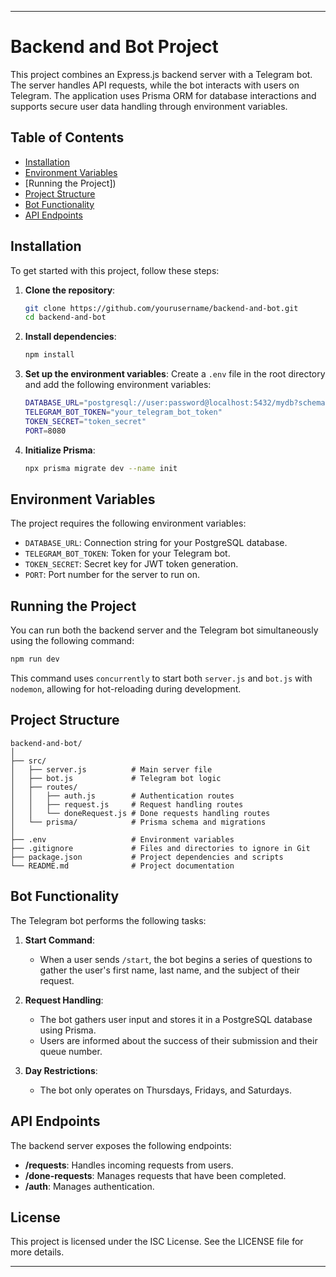 ---

# Backend and Bot Project

This project combines an Express.js backend server with a Telegram bot. The server handles API requests, while the bot interacts with users on Telegram. The application uses Prisma ORM for database interactions and supports secure user data handling through environment variables.

## Table of Contents

- [Installation](#installation)
- [Environment Variables](#environment-variables)
- [Running the Project])
- [Project Structure](#project-structure)
- [Bot Functionality](#bot-functionality)
- [API Endpoints](#https://jamolweb.github.io/abacus-api-routes/)

## Installation

To get started with this project, follow these steps:

1. **Clone the repository**:
    ```bash
    git clone https://github.com/yourusername/backend-and-bot.git
    cd backend-and-bot
    ```

2. **Install dependencies**:
    ```bash
    npm install
    ```

3. **Set up the environment variables**:
    Create a `.env` file in the root directory and add the following environment variables:
    ```bash
    DATABASE_URL="postgresql://user:password@localhost:5432/mydb?schema=public"
    TELEGRAM_BOT_TOKEN="your_telegram_bot_token"
    TOKEN_SECRET="token_secret"
    PORT=8080
    ```

4. **Initialize Prisma**:
    ```bash
    npx prisma migrate dev --name init
    ```

## Environment Variables

The project requires the following environment variables:

- `DATABASE_URL`: Connection string for your PostgreSQL database.
- `TELEGRAM_BOT_TOKEN`: Token for your Telegram bot.
- `TOKEN_SECRET`: Secret key for JWT token generation.
- `PORT`: Port number for the server to run on.

## Running the Project

You can run both the backend server and the Telegram bot simultaneously using the following command:

```bash
npm run dev
```

This command uses `concurrently` to start both `server.js` and `bot.js` with `nodemon`, allowing for hot-reloading during development.

## Project Structure

```
backend-and-bot/
│
├── src/
│   ├── server.js          # Main server file
│   ├── bot.js             # Telegram bot logic
│   ├── routes/
│   │   ├── auth.js        # Authentication routes
│   │   ├── request.js     # Request handling routes
│   │   └── doneRequest.js # Done requests handling routes
│   └── prisma/            # Prisma schema and migrations
│
├── .env                   # Environment variables
├── .gitignore             # Files and directories to ignore in Git
├── package.json           # Project dependencies and scripts
└── README.md              # Project documentation
```

## Bot Functionality

The Telegram bot performs the following tasks:

1. **Start Command**:
    - When a user sends `/start`, the bot begins a series of questions to gather the user's first name, last name, and the subject of their request.

2. **Request Handling**:
    - The bot gathers user input and stores it in a PostgreSQL database using Prisma.
    - Users are informed about the success of their submission and their queue number.

3. **Day Restrictions**:
    - The bot only operates on Thursdays, Fridays, and Saturdays.

## API Endpoints

The backend server exposes the following endpoints:

- **/requests**: Handles incoming requests from users.
- **/done-requests**: Manages requests that have been completed.
- **/auth**: Manages authentication.

## License

This project is licensed under the ISC License. See the LICENSE file for more details.

---